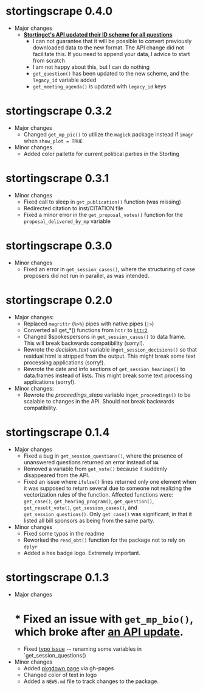 # stortingscrape 0.4.0

- Major changes
    * [**Stortinget's API updated their ID scheme for all questions**](https://data.stortinget.no/nyhetsoversikt/endring-i-id-er/)
        - I can not guarantee that it will be possible to convert previously downloaded data to the new format. The API change did not facilitate this. If you need to append your data, I advice to start from scratch 
        - I am not happy about this, but I can do nothing
        - `get_question()` has been updated to the new scheme, and the `legacy_id` variable added
        - `get_meeting_agenda()` is updated with `legacy_id` keys

# stortingscrape 0.3.2

- Major changes
    * Changed `get_mp_pic()` to utilize the `magick` package instead if `imagr` when `show_plot = TRUE`
- Minor changes
    * Added color pallette for current political parties in the Storting

# stortingscrape 0.3.1

- Minor changes
    * Fixed call to sleep in `get_publication()` function (was missing)
    * Redirected citation to inst/CITATION file
    * Fixed a minor error in the `get_proposal_votes()` function for the `proposal_delivered_by_mp` variable

# stortingscrape 0.3.0

- Minor changes
    * Fixed an error in `get_session_cases()`, where the structuring of case proposers did not run in parallel, as was intended.

# stortingscrape 0.2.0

- Major changes:
    * Replaced `magrittr` (`%>%`) pipes with native pipes (`|>`)
    * Converted all get_*() functions from `httr` to [`httr2`](https://httr2.r-lib.org/)
    * Changed $spokespersons in `get_session_cases()` to data frame. This will break backwards compatibility (sorry!).
    * Rewrote the *decision_text* variable in`get_session_decisions()` so that residual html is stripped from the output. This might break some text processing applications (sorry!).
    * Rewrote the date and info sections of `get_session_hearings()` to data.frames instead of lists. This might break some text processing applications (sorry!).
- Minor changes:
    * Rewrote the *proceedings_steps* variable in`get_proceedings()` to be scalable to changes in the API. Should not break backwards compatibility.

# stortingscrape 0.1.4

- Major changes
    * Fixed a bug in `get_session_questions()`, where the presence of unanswered questions returned an error instead of `NA`
    * Removed a variable from `get_vote()` because it suddenly disappeared from the API.
    * Fixed an issue where `ifelse()` lines returned only one element when it was supposed to return several due to someone not realizing the vectorization rules of the function. Affected functions were: `get_case()`, `get_hearing_program()`, `get_question()`, `get_result_vote()`, `get_session_cases()`, and `get_session_questions()`. Only `get_case()` was significant, in that it listed all bill sponsors as being from the same party.
- Minor changes
    * Fixed some typos in the readme
    * Reworked the `read_obt()` function for the package not to rely on `dplyr`
    * Added a hex badge logo. Extremely important.

# stortingscrape 0.1.3

- Major changes
    # * Fixed an issue with `get_mp_bio()`, which broke after [an API update](https://data.stortinget.no/nyhetsoversikt/endringer-i-biografidata/).
    * Fixed [typo issue](https://github.com/martigso/stortingscrape/issues/3) -- renaming some variables in `get_session_questions()
- Minor changes
    * Added [pkgdown page](https://martigso.github.io/stortingscrape/) via gh-pages 
    * Changed color of text in logo
    * Added a `NEWS.md` file to track changes to the package.
